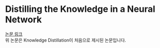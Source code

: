 # Distilling the Knowledge in a Neural Network
[논문 링크](https://arxiv.org/abs/1503.02531)  
위 논문은 Knowledge Distillation이 처음으로 제시된 논문입니다.
